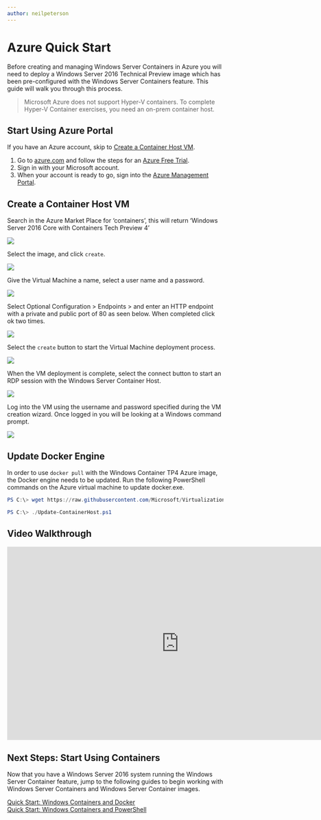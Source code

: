 ```yaml
---
author: neilpeterson
---
```


# Azure Quick Start

Before creating and managing Windows Server Containers in Azure you will need to deploy a Windows Server 2016 Technical Preview image which has been pre-configured with the Windows Server Containers feature. This guide will walk you through this process.

> Microsoft Azure does not support Hyper-V containers. To complete Hyper-V Container exercises, you need an on-prem container host.

## Start Using Azure Portal
If you have an Azure account, skip to [Create a Container Host VM](#CreateacontainerhostVM).

1. Go to [azure.com](https://azure.com) and follow the steps for an [Azure Free Trial](https://azure.microsoft.com/en-us/pricing/free-trial/).
2. Sign in with your Microsoft account.
3. When your account is ready to go, sign into the [Azure Management Portal](https://portal.azure.com).

## Create a Container Host VM

Search in the Azure Market Place for ‘containers’, this will return ‘Windows Server 2016 Core with Containers Tech Preview 4’

![](./media/newazure1.png)

Select the image, and click `create`.

![](./media/tp41.png)

Give the Virtual Machine a name, select a user name and a password.

![](media/newazure2.png)

Select Optional Configuration > Endpoints > and enter an HTTP endpoint with a private and public port of 80 as seen below. When completed click ok two times.

![](./media/newazure3.png)

Select the `create` button to start the Virtual Machine deployment process.

![](media/newazure2.png)

When the VM deployment is complete, select the connect button to start an RDP session with the Windows Server Container Host.

![](media/newazure6.png)

Log into the VM using the username and password specified during the VM creation wizard. Once logged in you will be looking at a Windows command prompt.

![](media/newazure7.png) 

## Update Docker Engine

In order to use `docker pull` with the Windows Container TP4 Azure image, the Docker engine needs to be updated. Run the following PowerShell commands on the Azure virtual machine to update docker.exe.

```powershell
PS C:\> wget https://raw.githubusercontent.com/Microsoft/Virtualization-Documentation/live/windows-server-container-tools/Update-ContainerHost/Update-ContainerHost.ps1 -OutFile Update-ContainerHost.ps1

PS C:\> ./Update-ContainerHost.ps1
``` 

## Video Walkthrough

<iframe src="https://channel9.msdn.com/Blogs/containers/Quick-Start-Configure-Windows-Server-Containers-in-Microsoft-Azure/player" width="800" height="450"  allowFullScreen="true" frameBorder="0" scrolling="no"></iframe>


## Next Steps: Start Using Containers

Now that you have a Windows Server 2016 system running the Windows Server Container feature, jump to the following guides to begin working with Windows Server Containers and Windows Server Container images. 

[Quick Start: Windows Containers and Docker](./manage_docker.md)  
[Quick Start: Windows Containers and PowerShell](./manage_powershell.md)
